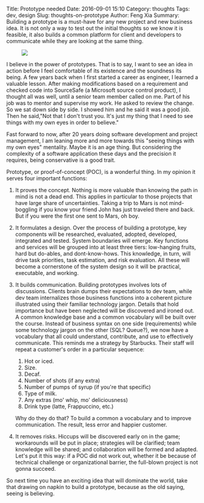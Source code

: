 Title: Prototype needed
Date: 2016-09-01 15:10
Category: thoughts
Tags: dev, design
Slug: thoughts-on-prototype
Author: Feng Xia
Summary: Building a prototype is a must-have for any new project
    and new business idea. It is not only a way to test out
    the initial thoughts so we know it is feasible, it also builds a
    common platform for client and developers to communicate while they
    are looking at the same thing.

<figure class="col l6 m6 s12 center">
  <img src="{{SITEURL}}/images/20150930_transporter.png"
       class="img-responsive"/>
</figure>

I believe in the power of prototypes.  That is to say, I want to see
an idea in action before I feel comfortable of its existence and the
soundness its being. A few years back when I first started a career as
engineer, I learned a valuable lesson.  After making modifications
based on a requirement and checked code into SourceSafe (a Microsoft
source control product), I thought all was well, until a senior team
member called on me.  Part of his job was to mentor and supervise my
work.  He asked to review the change. So we sat down side by side. I
showed him and he said it was a good job. Then he said,"Not that I
don't trust you. It's just my thing that I need to see things with my
own eyes in order to believe."

Fast forward to now, after 20 years doing software development and
project management, I am leaning more and more towards this "seeing
things with my own eyes" mentality. Maybe it is an age thing. But
considering the complexity of a software application these days and
the precision it requires, being conservative is a good trait.

Prototype, or proof-of-concept (POC), is a wonderful thing. In my
opinion it serves four important functions:

1. <span class="myhighlight">It proves the concept</span>.
Nothing is more valuable than knowing
the path in mind is not a dead end. This applies in particular to
those projects that have large share of uncertainties. Taking
a trip to Mars is not mind-boggling if you know your friend
John has just traveled there and back. But if you were the first
one sent to Mars, oh boy.

2. <span class="myhighlight">It formulates a design</span>.
Over the process of building a prototype, key
components will be researched, evaluated, adopted,
developed, integrated and tested. System boundaries will emerge. Key
functions and services will be grouped into at least three tiers:
low-hanging fruits, hard but do-ables, and dont-know-hows.
This knowledge, in turn,  will drive task
priorities, task estimation, and risk evaluation.
All these will become a cornerstone of the system design so it will be
practical, executable, and working.


3. <span class="myhighlight">It builds communication</span>.
Building prototypes involves lots of
discussions. Clients brain dumps their expectations to dev team, while
dev team internalizes those business functions into
a coherent picture illustrated using their familiar technology jargon.
Details that hold importance but have been neglected will be discovered
and ironed out. A common knowledge base
and a common vocabulary will be built over the course. Instead of
business syntax on one side (requirements)
while some technology jargon on
the other (SQL? Queue?), we now have a vocabulary that all
could understand, contribute, and use to effectively communicate.
This reminds me a strategy by Starbucks. Their staff will repeat
a customer's order in a particular sequence:

    1. Hot or iced.
    2. Size.
    3. Decaf.
    4. Number of shots (if any extra)
    5. Number of pumps of syrup (if you're that specific)
    6. Type of milk.
    7. Any extras (mo' whip, mo' deliciousness)
    8. Drink type (latte, Frappuccino, etc.)


    Why do they do that? To build a common a vocabulary and
    to improve communication. The result, less error and happier customer.

4. <span class="myhighlight">It removes risks</span>. Hiccups will be discovered early
on in the game; workarounds will be put in place; strategies
will be clarified; team knowledge will be shared; and collaboration
will be formed and adapted. Let's put it this way: if a POC
did not work out, whether it be because of technical challenge
or organizational barrier, the full-blown project is not gonna succeed.

So next time you have an exciting idea that will dominate the world,
take that drawing on napkin to build a prototype, because as the old saying,
seeing is believing.
